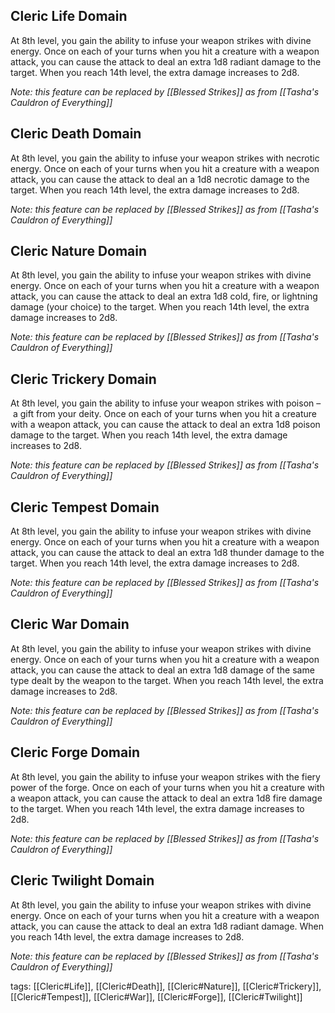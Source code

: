 ## Cleric Life Domain

At 8th level, you gain the ability to infuse your weapon strikes with divine energy. Once on each of your turns when you hit a creature with a weapon attack, you can cause the attack to deal an extra 1d8 radiant damage to the target. When you reach 14th level, the extra damage increases to 2d8.

*Note: this feature can be replaced by [[Blessed Strikes]] as from [[Tasha's Cauldron of Everything]]*

## Cleric Death Domain

At 8th level, you gain the ability to infuse your weapon strikes with necrotic energy. Once on each of your turns when you hit a creature with a weapon attack, you can cause the attack to deal an a 1d8 necrotic damage to the target. When you reach 14th level, the extra damage increases to 2d8.

*Note: this feature can be replaced by [[Blessed Strikes]] as from [[Tasha's Cauldron of Everything]]*

## Cleric Nature Domain

At 8th level, you gain the ability to infuse your weapon strikes with divine energy. Once on each of your turns when you hit a creature with a weapon attack, you can cause the attack to deal an extra 1d8 cold, fire, or lightning damage (your choice) to the target. When you reach 14th level, the extra damage increases to 2d8.

*Note: this feature can be replaced by [[Blessed Strikes]] as from [[Tasha's Cauldron of Everything]]*

## Cleric Trickery Domain

At 8th level, you gain the ability to infuse your weapon strikes with poison – a gift from your deity. Once on each of your turns when you hit a creature with a weapon attack, you can cause the attack to deal an extra 1d8 poison damage to the target. When you reach 14th level, the extra damage increases to 2d8.

*Note: this feature can be replaced by [[Blessed Strikes]] as from [[Tasha's Cauldron of Everything]]*

## Cleric Tempest Domain

At 8th level, you gain the ability to infuse your weapon strikes with divine energy. Once on each of your turns when you hit a creature with a weapon attack, you can cause the attack to deal an extra 1d8 thunder damage to the target. When you reach 14th level, the extra damage increases to 2d8.

*Note: this feature can be replaced by [[Blessed Strikes]] as from [[Tasha's Cauldron of Everything]]*

## Cleric War Domain

At 8th level, you gain the ability to infuse your weapon strikes with divine energy. Once on each of your turns when you hit a creature with a weapon attack, you can cause the attack to deal an extra 1d8 damage of the same type dealt by the weapon to the target. When you reach 14th level, the extra damage increases to 2d8.

*Note: this feature can be replaced by [[Blessed Strikes]] as from [[Tasha's Cauldron of Everything]]*

## Cleric Forge Domain

At 8th level, you gain the ability to infuse your weapon strikes with the fiery power of the forge. Once on each of your turns when you hit a creature with a weapon attack, you can cause the attack to deal an extra 1d8 fire damage to the target. When you reach 14th level, the extra damage increases to 2d8.

*Note: this feature can be replaced by [[Blessed Strikes]] as from [[Tasha's Cauldron of Everything]]*

## Cleric Twilight Domain

At 8th level, you gain the ability to infuse your weapon strikes with divine energy. Once on each of your turns when you hit a creature with a weapon attack, you can cause the attack to deal an extra 1d8 radiant damage. When you reach 14th level, the extra damage increases to 2d8.

*Note: this feature can be replaced by [[Blessed Strikes]] as from [[Tasha's Cauldron of Everything]]*

tags: [[Cleric#Life]], [[Cleric#Death]], [[Cleric#Nature]], [[Cleric#Trickery]], [[Cleric#Tempest]], [[Cleric#War]], [[Cleric#Forge]], [[Cleric#Twilight]]